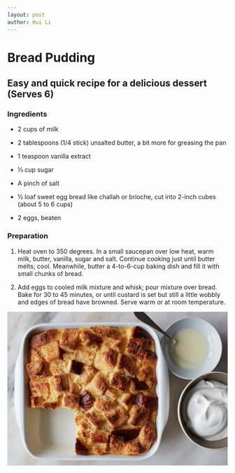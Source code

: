 ```yaml
---
layout: post
author: Hui Li
---
```

# Bread Pudding

## Easy and quick recipe for a delicious dessert (Serves 6)

### Ingredients

* 2 cups of milk

* 2 tablespoons (1/4 stick) unsalted butter, a bit more for greasing the pan

* 1 teaspoon vanilla extract

* ⅓ cup sugar

* A pinch of salt

* ½ loaf sweet egg bread like challah or brioche, cut into 2-inch cubes (about 5 to 6 cups)

* 2 eggs, beaten

### Preparation

1. Heat oven to 350 degrees. In a small saucepan over low heat, warm milk, butter, vanilla, sugar and salt. Continue cooking just until butter melts; cool. Meanwhile, butter a 4-to-6-cup baking dish and fill it with small chunks of bread.

2. Add eggs to cooled milk mixture and whisk; pour mixture over bread. Bake for 30 to 45 minutes, or until custard is set but still a little wobbly and edges of bread have browned. Serve warm or at room temperature.

![pic.jpg.png](assets/img/breadpudding.jpg)


